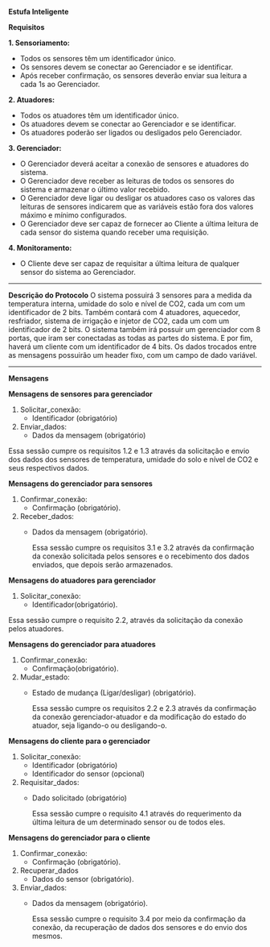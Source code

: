 **Estufa Inteligente**

**Requisitos**

**1. Sensoriamento:** 
   - Todos os sensores têm um identificador único. 
   - Os sensores devem se conectar ao Gerenciador e se identificar. 
   - Após receber confirmação, os sensores deverão enviar sua leitura a cada 1s ao Gerenciador.

**2. Atuadores:**
   - Todos os atuadores têm um identificador único.
   - Os atuadores devem se conectar ao Gerenciador e se identificar.        
   - Os atuadores poderão ser ligados ou desligados pelo Gerenciador. 

**3. Gerenciador:** 
   - O Gerenciador deverá aceitar a conexão de sensores e atuadores do sistema. 
   - O Gerenciador deve receber as leituras de todos os sensores do sistema e armazenar o último valor recebido. 
   - O Gerenciador deve ligar ou desligar os atuadores caso os valores das leituras de sensores indicarem que as variáveis estão fora dos valores máximo e mínimo configurados. 
   - O Gerenciador deve ser capaz de fornecer ao Cliente a última leitura de cada sensor do sistema quando receber uma requisição.

**4. Monitoramento:**
   - O Cliente deve ser capaz de requisitar a última leitura de qualquer sensor do sistema ao Gerenciador.
________________
**Descrição do Protocolo**
O sistema possuirá 3 sensores para a medida da temperatura interna, umidade do solo e nível de CO2, cada um com um identificador de 2 bits. Também contará com 4 atuadores, aquecedor, resfriador, sistema de irrigação e injetor de CO2, cada um com um identificador de 2 bits. O sistema também irá possuir um gerenciador com 8 portas, que iram ser conectadas as todas as partes do sistema. E por fim, haverá um cliente com um identificador de 4 bits.
Os dados trocados entre as mensagens possuirão um header fixo, com um campo de dado variável.

________________
**Mensagens**  

**Mensagens de sensores para gerenciador**
1. Solicitar_conexão:
   - Identificador (obrigatório)
2. Enviar_dados:
   - Dados da mensagem (obrigatório)

Essa sessão cumpre os requisitos 1.2 e 1.3 através da solicitação e envio dos dados dos sensores de temperatura, umidade do solo e nível de CO2 e seus respectivos dados.

**Mensagens do gerenciador para sensores**
1. Confirmar_conexão:
   - Confirmação (obrigatório).
2. Receber_dados:
   - Dados da mensagem (obrigatório).
        
        Essa sessão cumpre os requisitos 3.1 e 3.2 através da confirmação da conexão solicitada pelos sensores e o recebimento dos dados enviados, que depois serão armazenados.

**Mensagens do atuadores para gerenciador**
1. Solicitar_conexão:
   - Identificador(obrigatório).

Essa sessão cumpre o requisito 2.2, através da solicitação da conexão pelos atuadores.

**Mensagens do gerenciador para atuadores**
1. Confirmar_conexão:
   - Confirmação(obrigatório).
2. Mudar_estado:
   - Estado de mudança (Ligar/desligar) (obrigatório).

        Essa sessão cumpre os requisitos 2.2 e 2.3 através da confirmação da conexão gerenciador-atuador e da modificação do estado do atuador, seja ligando-o ou desligando-o.
        
**Mensagens do cliente para o gerenciador**
1. Solicitar_conexão:
   - Identificador (obrigatório)
   - Identificador do sensor (opcional)
2. Requisitar_dados:
   - Dado solicitado (obrigatório)
        
        Essa sessão cumpre o requisito 4.1 através do requerimento da última leitura de um determinado sensor ou de todos eles. 
        
**Mensagens do gerenciador para o cliente**
1. Confirmar_conexão:
   - Confirmação (obrigatório).
2. Recuperar_dados
   - Dados do sensor (obrigatório).
3. Enviar_dados:
   - Dados da mensagem (obrigatório).

        Essa sessão cumpre o requisito 3.4 por meio da confirmação da conexão, da recuperação de dados dos sensores e do envio dos mesmos.
